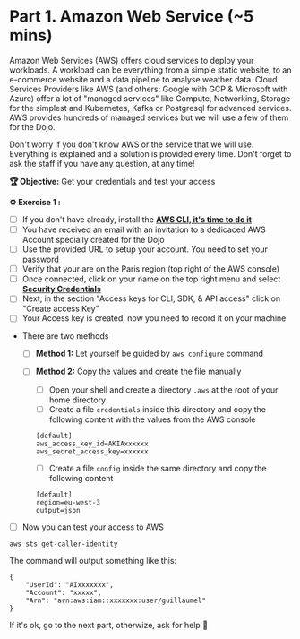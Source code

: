 # Part 1. Amazon Web Service (~5 mins)

Amazon Web Services (AWS) offers cloud services to deploy your workloads. A workload can be everything from a simple static website, to an e-commerce website and a data pipeline to analyse weather data. Cloud Services Providers like AWS (and others: Google with GCP & Microsoft with Azure) offer a lot of "managed services" like Compute, Networking, Storage for the simplest and Kubernetes, Kafka or Postgresql for advanced services. AWS provides hundreds of managed services but we will use a few of them for the Dojo.

Don't worry if you don't know AWS or the service that we will use. Everything is explained and a solution is provided every time. Don't forget to ask the staff if you have any question, at any time!

**🏆 Objective:** Get your credentials and test your access

**⚙️ Exercise 1 :**

- [ ] If you don't have already, install the **[AWS CLI, it's time to do it](https://docs.aws.amazon.com/cli/latest/userguide/getting-started-install.html)**
- [ ] You have received an email with an invitation to a dedicaced AWS Account specially created for the Dojo
- [ ] Use the provided URL to setup your account. You need to set your password
- [ ] Verify that your are on the Paris region (top right of the AWS console)
- [ ] Once connected, click on your name on the top right menu and select **[Security Credentials](https://us-east-1.console.aws.amazon.com/iam/home?region=eu-west-3#/security_credentials)**
- [ ] Next, in the section "Access keys for CLI, SDK, & API access" click on "Create access Key"
- [ ] Your Access key is created, now you need to record it on your machine
- There are two methods
    - [ ] **Method 1:** Let yourself be guided by `aws configure` command
    - [ ] **Method 2:** Copy the values and create the file manually

        - [ ] Open your shell and create a directory `.aws` at the root of your home directory
        - [ ] Create a file `credentials` inside this directory and copy the following content with the values from the AWS console

        ```
        [default]
        aws_access_key_id=AKIAxxxxxx
        aws_secret_access_key=xxxxxx
        ```

        - [ ] Create a file `config` inside the same directory and copy the following content 

        ```
        [default]
        region=eu-west-3
        output=json
        ```

- [ ] Now you can test your access to AWS

```
aws sts get-caller-identity
```

The command will output something like this:

```
{
    "UserId": "AIxxxxxxx",
    "Account": "xxxxx",
    "Arn": "arn:aws:iam::xxxxxxx:user/guillaumel"
}
```

If it's ok, go to the next part, otherwize, ask for help 🙌
